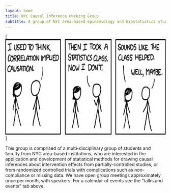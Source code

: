 ```yaml
---
layout: home
title: NYC Causal Inference Working Group
subtitle: A group of NYC area-based epidemiology and biostatistics students and faculty promoting quality causal inference research for public health
---
```


[<img src="/assets/img/jhsph image.png" alt="drawing" height="300"/>]

This group is comprised of a multi-disciplinary group of students and faculty from NYC area-based institutions, who are interested in the application and development of statistical methods for drawing causal inferences about intervention effects from partially-controlled studies, or from randomized controlled trials with complications such as non-compliance or missing data.  We have open group meetings approximately once per month, with speakers.  For a calendar of events see the "talks and events" tab above.
